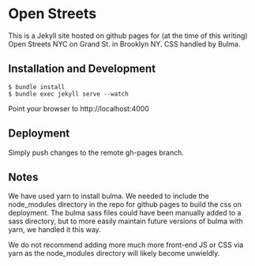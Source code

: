 # Open Streets 
This is a Jekyll site hosted on github pages for (at the time of this writing) Open Streets NYC on Grand St. in Brooklyn NY. CSS handled by Bulma.

## Installation and Development
    $ bundle install
    $ bundle exec jekyll serve --watch

Point your browser to http://localhost:4000

## Deployment
Simply push changes to the remote gh-pages branch.

## Notes
We have used yarn to install bulma. We needed to include the node_modules directory in the repo for github pages to build the css on deployment. The bulma sass files could have been manually added to a sass directory, but to more easily maintain future versions of bulma with yarn, we handled it this way.

We do not recommend adding more much more front-end JS or CSS via yarn as the node_modules directory will likely become unwieldly.